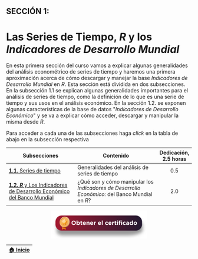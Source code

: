 ## SECCIÓN 1:

# Las Series de Tiempo, $R$ y los _Indicadores de Desarrollo Mundial_  
En esta primera sección del curso vamos a explicar algunas generalidades del análisis econométrico de series de tiempo y haremos una primera aproximación acerca de cómo descargar y manejar la base _Indicadores de Desarrollo Mundial_ en $R$. Esta sección está dividida en dos subsecciones. En la subsección 1.1 se explican algunas generalidades importantes para el análisis de series de tiempo, como la definición de lo que es una serie de tiempo y sus usos en el análisis económico. En la sección 1.2. se exponen algunas características de la base de datos "_Indicadores de Desarrollo Económico_" y se va a explicar cómo acceder, descargar y manipular la misma desde $R$. 

Para acceder a cada una de las subsecciones haga _click_ en la tabla de abajo en la subsección respectiva

| Subsecciones                                                                                             | Contenido                                                                                                                | Dedicación,<br> 2.5 horas | 
|----------------------------------------------------------------------------------------------------------|----------------------------------------------------------------------------------------------|:--------:|
| [**1.1.** Series de tiempo](Seccion01_01/Readme.md)                                                      |Generalidades del análisis de series de tiempo                                                |    0.5   | 
| [**1.2.** _**R**_ y Los Indicadores de Desarrollo Económico del Banco Mundial](Seccion01_02/README.md)   |¿Qué son y cómo manipular los _Indicadores de Desarrollo Económico:_ del Banco Mundial en $R$?|    2.0   | 

<div align="center"><a href="https://enlace-academico.escuelaing.edu.co/psc/FORMULARIO/EMPLOYEE/SA/c/EC_LOCALIZACION_RE.LC_FRM_ADMEDCO_FL.GBL" target="_blank"><img src="https://github.com/alvaroperdomo/World-Econometrics/blob/main/.icons/IconCEHBotonCertificado.png" alt="World-Econometrics" width="260" border="0" /></a></div>


| [:house: Inicio](../README.md) |
|-----------------------------------|

